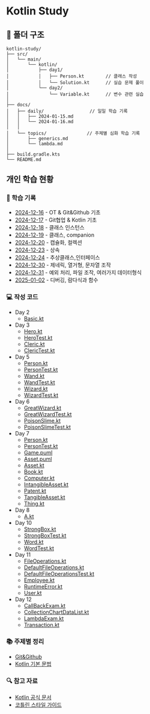 # Kotlin Study

## 📁 폴더 구조
```
kotlin-study/
├── src/
│   └── main/
│       └── kotlin/
│           ├── day1/
│           │   ├── Person.kt        // 클래스 작성
│           │   └── Solution.kt      // 실습 문제 풀이
│           └── day2/
│               └── Variable.kt      // 변수 관련 실습
│
├── docs/
│   ├── daily/                 // 일일 학습 기록
│   │   ├── 2024-01-15.md
│   │   └── 2024-01-16.md
│   │
│   └── topics/               // 주제별 심화 학습 기록
│       ├── generics.md
│       └── lambda.md
│
├── build.gradle.kts
└── README.md
```


## 개인 학습 현황

### 📝 학습 기록
- [2024-12-16](docs/daily/2024-12-16.md) - OT & Git&Github 기초
- [2024-12-17](docs/daily/2024-12-17.md) - Git협업 & Kotlin 기초
- [2024-12-18](docs/daily/2024-12-18.md) - 클래스 인스턴스
- [2024-12-19](docs/daily/2024-12-19.md) - 클래스, companion
- [2024-12-20](docs/daily/2024-12-20.md) - 캡슐화, 컬렉션 
- [2024-12-23](docs/daily/2024-12-23.md) - 상속
- [2024-12-24](docs/daily/2024-12-24.md) - 추상클래스,인터페이스
- [2024-12-30](docs/daily/2024-12-30.md) - 제네릭, 열거형, 문자열 조작
- [2024-12-31](docs/daily/2024-12-31.md) - 예외 처리, 파일 조작, 여러가지 데이터형식
- [2025-01-02](docs/daily/2025-01-02.md) - 디버깅, 람다식과 함수

### 💻 작성 코드
- Day 2
  - [Basic.kt](src/main/kotlin/day02/Basic.kt)
- Day 3
  - [Hero.kt](src/main/kotlin/day03/Hero.kt)
  - [HeroTest.kt](src/test/kotlin/day03/HeroTest.kt)
  - [Cleric.kt](src/main/kotlin/day03/Cleric.kt)
  - [ClericTest.kt](src/test/kotlin/day03/ClericTest.kt)
- Day 5
  - [Person.kt](src/main/kotlin/day05/Person.kt)
  - [PersonTest.kt](src/test/kotlin/day05/PersonTest.kt)
  - [Wand.kt](src/main/kotlin/day05/Wand.kt)
  - [WandTest.kt](src/test/kotlin/day05/WandTest.kt)
  - [Wizard.kt](src/main/kotlin/day05/Wizard.kt)
  - [WizardTest.kt](src/test/kotlin/day05/WizardTest.kt)
- Day 6
  - [GreatWizard.kt](src/main/kotlin/day06/GreatWizard.kt)
  - [GreatWizardTest.kt](src/test/kotlin/day06/GreatWizardTest.kt)
  - [PoisonSlime.kt](src/main/kotlin/day06/PoisonSlime.kt)
  - [PoisonSlimeTest.kt](src/test/kotlin/day06/PoisonSlimeTest.kt)
- Day 7
  - [Person.kt](src/main/kotlin/day07/Person.kt)
  - [PersonTest.kt](src/test/kotlin/day07/PersonTest.kt)
  - [Game.puml](src/main/kotlin/day07/Game.puml)
  - [Asset.puml](src/main/kotlin/day07/Asset.puml)
  - [Asset.kt](src/main/kotlin/day07/Asset.kt)
  - [Book.kt](src/main/kotlin/day07/Book.kt)
  - [Computer.kt](src/main/kotlin/day07/Computer.kt)
  - [IntangibleAsset.kt](src/main/kotlin/day07/IntangibleAsset.kt)
  - [Patent.kt](src/main/kotlin/day07/Patent.kt)
  - [TangibleAsset.kt](src/main/kotlin/day07/TangibleAsset.kt)
  - [Thing.kt](src/main/kotlin/day07/Thing.kt)
- Day 8
  - [A.kt](src/main/kotlin/day08/A.kt)
- Day 10
  - [StrongBox.kt](src/main/kotlin/day10/StrongBox.kt)
  - [StrongBoxTest.kt](src/test/kotlin/day10/StrongBoxTest.kt)
  - [Word.kt](src/main/kotlin/day10/Word.kt)
  - [WordTest.kt](src/test/kotlin/day10/WordTest.kt)
- Day 11
  - [FileOperations.kt](src/main/kotlin/day11/FileOperations.kt)
  - [DefaultFileOperations.kt](src/main/kotlin/day11/DefaultFileOperations.kt)
  - [DefaultFileOperationsTest.kt](src/test/kotlin/day11/DefaultFileOperationsTest.kt)
  - [Employee.kt](src/main/kotlin/day11/Employee.kt)
  - [RuntimeError.kt](src/main/kotlin/day11/RuntimeError.kt)
  - [User.kt](src/main/kotlin/day11/User.kt)
- Day 12
  - [CallBackExam.kt](src/main/kotlin/day12/CallBackExam.kt)
  - [CollectionChartDataList.kt](src/main/kotlin/day12/CollectionChartDataList.kt)
  - [LambdaExam.kt](src/main/kotlin/day12/LambdaExam.kt)
  - [Transaction.kt](src/main/kotlin/day12/Transaction.kt)


### 📚 주제별 정리
- [Git&Github](docs/topics/Git&Github.md)
- [Kotlin 기본 문법](docs/topics/Git&Github.md)

### 🔍 참고 자료
- [Kotlin 공식 문서](https://kotlinlang.org/docs/home.html)
- [코틀린 스타일 가이드](https://kotlinlang.org/docs/coding-conventions.html)
